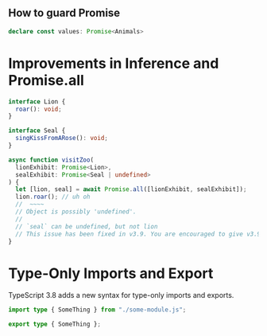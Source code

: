 ## How to guard Promise

```ts
declare const values: Promise<Animals>
```

# Improvements in Inference and Promise.all

```ts
interface Lion {
  roar(): void;
}

interface Seal {
  singKissFromARose(): void;
}

async function visitZoo(
  lionExhibit: Promise<Lion>,
  sealExhibit: Promise<Seal | undefined>
) {
  let [lion, seal] = await Promise.all([lionExhibit, sealExhibit]);
  lion.roar(); // uh oh
  //  ~~~~
  // Object is possibly 'undefined'.
  // 
  // `seal` can be undefined, but not lion
  // This issue has been fixed in v3.9. You are encouraged to give v3.9 a shot
}
```

# Type-Only Imports and Export

TypeScript 3.8 adds a new syntax for type-only imports and exports.

```ts
import type { SomeThing } from "./some-module.js";

export type { SomeThing };
```